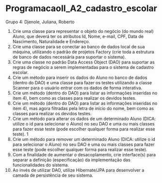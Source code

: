# ProgramacaoII_A2_cadastro_escolar
Grupo 4: Djenole, Juliana, Roberto


1) Crie uma classe para representar o objeto do negócio (do mundo real) Aluno, que
deverá ter os atributos Id, Nome, e-mail, CPF, Data de Nascimento, Naturalidade e
Endereço.
2) Crie uma classe para se conectar ao banco de dados local de sua máquina, utilizando
o padrão de projetos Factory (crie toda a estrutura de banco de dados necessária para
suportar o sistema).
3) Crie uma classe no padrão Data Access Object (DAO) para suportar as regras de
negócio a serem implementadas para o sistema de cadastro escolar.
4) Crie um método para inserir os dados do Aluno no banco de dados (dentro do DAO)
e uma classe para fazer os testes utilizando a classe Scanner para o usuário entrar com
os dados de forma interativa.
5) Crie um método (dentro do DAO) para listar as informações inseridas no item 4),
bem como as classes para realizar os devidos testes.
6) Crie um método (dentro do DAO) para listar as informações inseridas no item 4),
mas agora filtradas pela letra de início do nome, bem como as classes para realizar os
devidos testes.
7) Crie um método para alterar os dados de um determinado Aluno (DICA: utilize o id
para selecionar o Aluno) no seu DAO e uma ou mais classes para fazer esse teste (pode
escolher qualquer forma para realizar esse teste).
1
8) Crie um método para remover um determinado Aluno (DICA: utilize o id para
selecionar o Aluno) no seu DAO e uma ou mais classes para fazer esse teste (pode
escolher qualquer forma para realizar esse teste).
9) Com a finalidade de aumentar o desacoplamento, crie interface(s) para separar a
definição (especificação) da implementação das funcionalidades do sistema.
10) Ao invés de utilizar DAO, utilize Hibernate/JPA para desenvolver a camada de
persistência de seu sistema.
